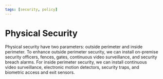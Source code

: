 ```yaml
---
tags: [security, policy]
---
```


# Physical Security

Physical security have two parameters: outside perimeter and inside perimeter.
To enhance outside perimeter security, we can install on-premise security
officers, fences, gates, continuous video surveillance, and security breach
alarms. For inside perimeter security, we can install continuous video
surveillance, electronic motion detectors, security traps, and biometric access
and exit sensors.
